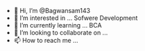 - 👋 Hi, I’m @Bagwansam143
- 👀 I’m interested in ... Sofwere Development
- 🌱 I’m currently learning ... BCA
- 💞️ I’m looking to collaborate on ...
- 📫 How to reach me ...

<!---
Bagwansam143/Bagwansam143 is a ✨ special ✨ repository because its `README.md` (this file) appears on your GitHub profile.
You can click the Preview link to take a look at your changes.
--->

